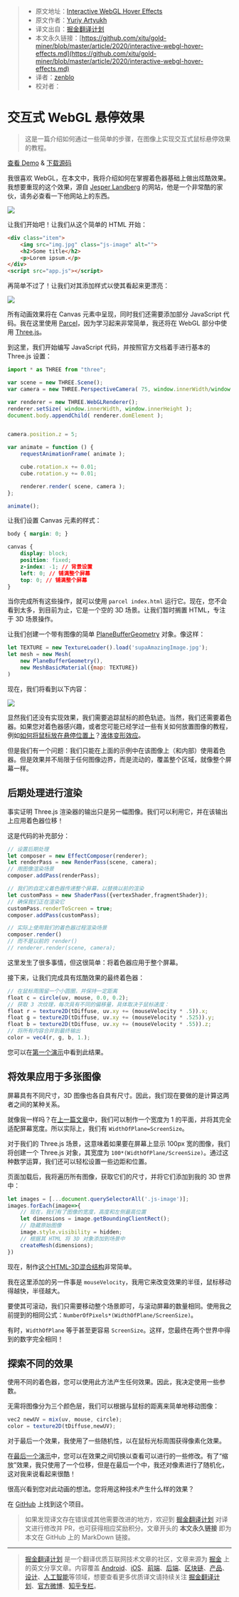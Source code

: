 > * 原文地址：[Interactive WebGL Hover Effects](https://tympanus.net/codrops/2020/04/14/interactive-webgl-hover-effects/)
> * 原文作者：[Yuriy Artyukh](https://tympanus.net/codrops/author/akella/)
> * 译文出自：[掘金翻译计划](https://github.com/xitu/gold-miner)
> * 本文永久链接：[https://github.com/xitu/gold-miner/blob/master/article/2020/interactive-webgl-hover-effects.md](https://github.com/xitu/gold-miner/blob/master/article/2020/interactive-webgl-hover-effects.md)
> * 译者：[zenblo](https://github.com/zenblo)
> * 校对者：

# 交互式 WebGL 悬停效果

> 这是一篇介绍如何通过一些简单的步骤，在图像上实现交互式鼠标悬停效果的教程。

[查看 Demo](https://tympanus.net/Tutorials/webgl-mouseover-effects/step3.html) \& [下载源码](https://github.com/akella/webgl-mouseover-effects/archive/master.zip)

我很喜欢 WebGL，在本文中，我将介绍如何在掌握着色器基础上做出炫酷效果。我想要重现的这个效果，源自 [Jesper Landberg](https://jesperlandberg.dev/) 的网站，他是一个非常酷的家伙，请务必查看一下他网站上的东西。

![](https://user-images.githubusercontent.com/5164225/90354320-8d090800-e07b-11ea-8a3c-6b35ea7de050.gif)

让我们开始吧！让我们从这个简单的 HTML 开始：

```html
<div class="item">
    <img src="img.jpg" class="js-image" alt="">
    <h2>Some title</h2>
    <p>Lorem ipsum.</p>
</div>
<script src="app.js"></script>
```

再简单不过了！让我们对其添加样式以使其看起来更漂亮：

![](https://codropspz-tympanus.netdna-ssl.com/codrops/wp-content/uploads/2020/04/webglhover.jpg)

所有动画效果将在 Canvas 元素中呈现，同时我们还需要添加部分 JavaScript 代码。我在这里使用 [Parcel](https://parceljs.org/)，因为学习起来非常简单，我还将在 WebGL 部分中使用 [Three.js](https://threejs.org/)。

到这里，我们开始编写 JavaScript 代码，并按照官方文档着手进行基本的 Three.js 设置：

```js
import * as THREE from "three";

var scene = new THREE.Scene();
var camera = new THREE.PerspectiveCamera( 75, window.innerWidth/window.innerHeight, 0.1, 1000 );

var renderer = new THREE.WebGLRenderer();
renderer.setSize( window.innerWidth, window.innerHeight );
document.body.appendChild( renderer.domElement );


camera.position.z = 5;

var animate = function () {
	requestAnimationFrame( animate );

	cube.rotation.x += 0.01;
	cube.rotation.y += 0.01;

	renderer.render( scene, camera );
};

animate();
```

让我们设置 Canvas 元素的样式：

```css
body { margin: 0; }

canvas { 
	display: block; 
	position: fixed;
	z-index: -1; // 背景设置
	left: 0; // 铺满整个屏幕
	top: 0; // 铺满整个屏幕
}
```

当你完成所有这些操作，就可以使用 `parcel index.html` 运行它。现在，您不会看到太多，到目前为止，它是一个空的 3D 场景。让我们暂时搁置 HTML，专注于 3D 场景操作。

让我们创建一个带有图像的简单 [PlaneBufferGeometry](https://threejs.org/docs/#api/en/geometries/PlaneBufferGeometry) 对象。像这样：

```js
let TEXTURE = new TextureLoader().load('supaAmazingImage.jpg'); 
let mesh = new Mesh(
	new PlaneBufferGeometry(), 
	new MeshBasicMaterial({map: TEXTURE})
)
```

现在，我们将看到以下内容：

![](https://user-images.githubusercontent.com/5164225/90354323-909c8f00-e07b-11ea-9a1c-be5642528f2a.gif)

显然我们还没有实现效果，我们需要追踪鼠标的颜色轨迹。当然，我们还需要着色器。如果您对着色器感兴趣，或者您可能已经学过一些有关如何放置图像的教程，例如[如何将鼠标放在悬停位置上](https://tympanus.net/codrops/2018/04/10/webgl-distortion-hover-effects/)？[液体变形效应](https://tympanus.net/codrops/2017/10/10/liquid-distortion-effects/)。

但是我们有一个问题：我们只能在上面的示例中在该图像上（和内部）使用着色器。但是效果并不局限于任何图像边界，而是流动的，覆盖整个区域，就像整个屏幕一样。

## 后期处理进行渲染

事实证明 Three.js 渲染器的输出只是另一幅图像。我们可以利用它，并在该输出上应用着色器位移！

这是代码的补充部分：

```js
// 设置后期处理
let composer = new EffectComposer(renderer);
let renderPass = new RenderPass(scene, camera);
// 用图像渲染场景
composer.addPass(renderPass);

// 我们的自定义着色器传递整个屏幕，以替换以前的渲染
let customPass = new ShaderPass({vertexShader,fragmentShader});
// 确保我们正在渲染它
customPass.renderToScreen = true;
composer.addPass(customPass);

// 实际上使用我们的着色器过程渲染场景
composer.render()
// 而不是以前的 render()
// renderer.render(scene, camera);
```

这里发生了很多事情，但这很简单：将着色器应用于整个屏幕。

接下来，让我们完成具有炫酷效果的最终着色器：

```js
// 在鼠标周围留一个小圆圈，并保持一定距离
float c = circle(uv, mouse, 0.0, 0.2);
// 获取 3 次纹理，每次具有不同的偏移量，具体取决于鼠标速度：
float r = texture2D(tDiffuse, uv.xy += (mouseVelocity * .5)).x;
float g = texture2D(tDiffuse, uv.xy += (mouseVelocity * .525)).y;
float b = texture2D(tDiffuse, uv.xy += (mouseVelocity * .55)).z;
// 将所有内容合并到最终输出
color = vec4(r, g, b, 1.);
```

您可以在[第一个演示](https://tympanus.net/Tutorials/webgl-mouseover-effects/step1.html)中看到此结果。

## 将效果应用于多张图像

屏幕具有不同尺寸，3D 图像也各自具有尺寸。因此，我们现在要做的是计算这两者之间的某种关系。

就像我一样吗？在[上一篇文章](https://tympanus.net/codrops/2019/11/05/creative-webgl-image-transitions/)中，我们可以制作一个宽度为 1 的平面，并将其完全适配屏幕宽度。所以实际上，我们有 `WidthOfPlane=ScreenSize`。

对于我们的 Three.js 场景，这意味着如果要在屏幕上显示 100px 宽的图像，我们将创建一个 Three.js 对象，其宽度为 `100*(WidthOfPlane/ScreenSize)`。通过这种数学运算，我们还可以轻松设置一些边距和位置。

页面加载后，我将遍历所有图像，获取它们的尺寸，并将它们添加到我的 3D 世界中：

```js
let images = [...document.querySelectorAll('.js-image')];
images.forEach(image=>{
	// 现在，我们有了图像的宽度，高度和左侧最高位置
	let dimensions = image.getBoundingClientRect();
	// 隐藏原始图像
	image.style.visibility = hidden;
	// 根据其 HTML 将 3D 对象添加到场景中
	createMesh(dimensions);
})
```

现在，制作[这个](https://tympanus.net/Tutorials/webgl-mouseover-effects/step1.html)[HTML-3D混合结构](https://tympanus.net/Tutorials/webgl-mouseover-effects/step2.html)非常简单。

我在这里添加的另一件事是 `mouseVelocity`，我用它来改变效果的半径，鼠标移动得越快，半径越大。

要使其可滚动，我们只需要移动整个场景即可，与滚动屏幕的数量相同。使用我之前提到的相同公式：`NumberOfPixels*(WidthOfPlane/ScreenSize)`。

有时，`WidthOfPlane` 等于甚至更容易 `ScreenSize`。这样，您最终在两个世界中得到的数字完全相同！

## 探索不同的效果

使用不同的着色器，您可以使用此方法产生任何效果。因此，我决定使用一些参数。

无需将图像分为三个颜色层，我们可以根据与鼠标的距离来简单地移动图像：

```js
vec2 newUV = mix(uv, mouse, circle); 
color = texture2D(tDiffuse,newUV);
```

对于最后一个效果，我使用了一些随机性，以在鼠标光标周围获得像素化效果。

在[最后一个演示](https://tympanus.net/Tutorials/webgl-mouseover-effects/step3.html)中，您可以在效果之间切换以查看可以进行的一些修改。有了“缩放”效果，我只使用了一个位移，但是在最后一个中，我还对像素进行了随机化，这对我来说看起来很酷！

很高兴看到您对此动画的想法。您将用这种技术产生什么样的效果？

在 [GitHub](https://github.com/akella/webgl-mouseover-effects/) 上找到这个项目。

> 如果发现译文存在错误或其他需要改进的地方，欢迎到 [掘金翻译计划](https://github.com/xitu/gold-miner) 对译文进行修改并 PR，也可获得相应奖励积分。文章开头的 **本文永久链接** 即为本文在 GitHub 上的 MarkDown 链接。

---

> [掘金翻译计划](https://github.com/xitu/gold-miner) 是一个翻译优质互联网技术文章的社区，文章来源为 [掘金](https://juejin.im) 上的英文分享文章。内容覆盖 [Android](https://github.com/xitu/gold-miner#android)、[iOS](https://github.com/xitu/gold-miner#ios)、[前端](https://github.com/xitu/gold-miner#前端)、[后端](https://github.com/xitu/gold-miner#后端)、[区块链](https://github.com/xitu/gold-miner#区块链)、[产品](https://github.com/xitu/gold-miner#产品)、[设计](https://github.com/xitu/gold-miner#设计)、[人工智能](https://github.com/xitu/gold-miner#人工智能)等领域，想要查看更多优质译文请持续关注 [掘金翻译计划](https://github.com/xitu/gold-miner)、[官方微博](http://weibo.com/juejinfanyi)、[知乎专栏](https://zhuanlan.zhihu.com/juejinfanyi)。
